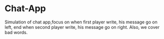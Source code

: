 # Chat-App 
Simulation of chat app,focus on when first player write, his message go on left, end when second player write, his message go on right. Also, we cover bad words.
